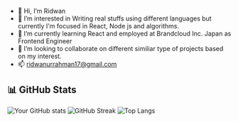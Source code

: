 - 👋 Hi, I’m Ridwan
- 👀 I’m interested in Writing real stuffs using different languages but currently I'm focused in React, Node js and algorithms.
- 🌱 I’m currently learning React and employed at Brandcloud Inc. Japan as Frontend Engineer
- 💞️ I’m looking to collaborate on different similiar type of projects based on my interest.
- 📫 ridwanurrahman17@gmail.com

<!---
RRPx/RRPx is a ✨ special ✨ repository because its `README.md` (this file) appears on your GitHub profile.
You can click the Preview link to take a look at your changes.
--->

## 📊 GitHub Stats

![Your GitHub stats](https://github-readme-stats.vercel.app/api?username=RRPx&show_icons=true&theme=radical)
![GitHub Streak](https://github-readme-streak-stats.herokuapp.com/?user=RRPx&theme=radical)
![Top Langs](https://github-readme-stats.vercel.app/api/top-langs/?username=RRPx&layout=compact&theme=radical)
